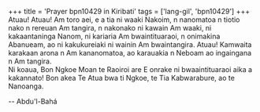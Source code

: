 +++
title = 'Prayer bpn10429 in Kiribati'
tags = ['lang-gil', 'bpn10429']
+++
Atuau!  Atuau!  Am toro aei, e a tia ni waaki Nakoim, n nanomatoa n tiotio nako n rereuan Am tangira, n nakonako ni kawain Am waaki, ni kakaantaninga Nanom, ni kariaria Am bwaintituaraoi, n onimakina Abanueam, ao ni kakukureiaki ni wainin Am bwaintangira.  Atuau!  Kamwaita karakaan arona n Am kananomatoa, ao karauakia n Neboam ao ingaingana n Am tangira.  
Ni koaua, Bon Ngkoe Moan te Raoiroi are E onrake ni bwaaintituaraoi aika a kakannato!  Bon akea Te Atua bwa ti Ngkoe, te Tia Kabwarabure, ao te Nanoanga.

-- Abdu'l-Bahá
